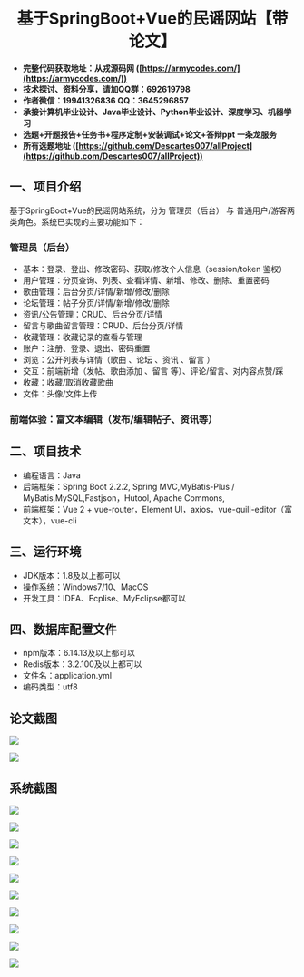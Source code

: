 <h1 align="center">基于SpringBoot+Vue的民谣网站【带论文】</h1></p>

- <b>完整代码获取地址：从戎源码网 ([https://armycodes.com/](https://armycodes.com/))</b>
- <b>技术探讨、资料分享，请加QQ群：692619798</b>
- <b>作者微信：19941326836  QQ：3645296857</b>
- <b>承接计算机毕业设计、Java毕业设计、Python毕业设计、深度学习、机器学习</b>
- <b>选题+开题报告+任务书+程序定制+安装调试+论文+答辩ppt 一条龙服务</b>
- <b>所有选题地址 ([https://github.com/Descartes007/allProject](https://github.com/Descartes007/allProject)) </b>

## 一、项目介绍

基于SpringBoot+Vue的民谣网站系统，分为 管理员（后台） 与 普通用户/游客两类角色。系统已实现的主要功能如下：
### 管理员（后台）
- 基本：登录、登出、修改密码、获取/修改个人信息（session/token 鉴权）
- 用户管理：分页查询、列表、查看详情、新增、修改、删除、重置密码
- 歌曲管理：后台分页/详情/新增/修改/删除
- 论坛管理：帖子分页/详情/新增/修改/删除
- 资讯/公告管理：CRUD、后台分页/详情
- 留言与歌曲留言管理：CRUD、后台分页/详情
- 收藏管理：收藏记录的查看与管理
- 账户：注册、登录、退出、密码重置
- 浏览：公开列表与详情（歌曲 、论坛 、资讯 、留言 ）
- 交互：前端新增（发帖、歌曲添加 、留言 等）、评论/留言、对内容点赞/踩
- 收藏：收藏/取消收藏歌曲
- 文件：头像/文件上传
### 前端体验：富文本编辑（发布/编辑帖子、资讯等）

## 二、项目技术

- 编程语言：Java
- 后端框架：Spring Boot 2.2.2, Spring MVC,MyBatis-Plus / MyBatis,MySQL,Fastjson，Hutool, Apache Commons,
- 前端框架：Vue 2 + vue-router，Element UI，axios，vue-quill-editor（富文本），vue-cli


## 三、运行环境

- JDK版本：1.8及以上都可以
- 操作系统：Windows7/10、MacOS
- 开发工具：IDEA、Ecplise、MyEclipse都可以

## 四、数据库配置文件

- npm版本：6.14.13及以上都可以
- Redis版本：3.2.100及以上都可以
- 文件名：application.yml
- 编码类型：utf8

## 论文截图

![](screenshot/1.png)

![](screenshot/2.png)

## 系统截图

![](screenshot/3.png)

![](screenshot/4.png)

![](screenshot/5.png)

![](screenshot/6.png)

![](screenshot/7.png)

![](screenshot/8.png)

![](screenshot/9.png)

![](screenshot/10.png)

![](screenshot/11.png)

![](screenshot/12.png)
